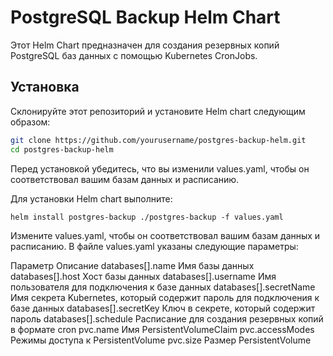 # PostgreSQL Backup Helm Chart

Этот Helm Chart предназначен для создания резервных копий PostgreSQL баз данных с помощью Kubernetes CronJobs.

## Установка

Склонируйте этот репозиторий и установите Helm chart следующим образом:

```bash
git clone https://github.com/yourusername/postgres-backup-helm.git
cd postgres-backup-helm
```

Перед установкой убедитесь, что вы изменили values.yaml, чтобы он соответствовал вашим базам данных и расписанию.

Для установки Helm chart выполните:
```
helm install postgres-backup ./postgres-backup -f values.yaml
```
Измените values.yaml, чтобы он соответствовал вашим базам данных и расписанию. В файле values.yaml указаны следующие параметры:

Параметр	Описание
databases[].name	Имя базы данных
databases[].host	Хост базы данных
databases[].username	Имя пользователя для подключения к базе данных
databases[].secretName	Имя секрета Kubernetes, который содержит пароль для подключения к базе данных
databases[].secretKey	Ключ в секрете, который содержит пароль
databases[].schedule	Расписание для создания резервных копий в формате cron
pvc.name	Имя PersistentVolumeClaim
pvc.accessModes	Режимы доступа к PersistentVolume
pvc.size	Размер PersistentVolume
